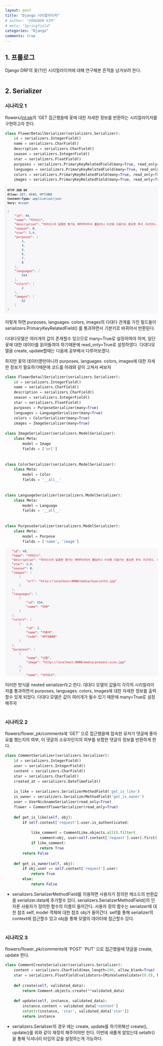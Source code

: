 ```yaml
---
layout: post
title: "Django 시리얼라이저"
# author: "DONGWON KIM"
# meta: "Springfield"
categories: "Django"
comments: true
---
```


## 1. 프롤로그
Django DRF의 꽃(?)인 시리얼라이저에 대해 연구해본 흔적을 남겨보려 한다.
<br><br>

## 2. Serializer
### 시나리오 1
flowers/<int:pk>의 'GET 접근했을때 꽃에 대한 자세한 정보를 반환하는 시리얼라이저를 구현하고자 한다.

```python
class FlowerDetailSerializer(serializers.Serializer):
    id = serializers.IntegerField()
    name = serializers.CharField()
    description = serializers.CharField()
    season = serializers.IntegerField()
    star = serializers.FloatField()
    purposes = serializers.PrimaryKeyRelatedField(many=True, read_only=True)
    languages = serializers.PrimaryKeyRelatedField(many=True, read_only=True)
    colors = serializers.PrimaryKeyRelatedField(many=True, read_only=True)
    images = serializers.PrimaryKeyRelatedField(many=True, read_only=True)
```
![Image Alt 텍스트](/img/2019/08/25/serializer/simple.png)

이렇게 하면 purposes, languages. colors, images의 다대다 관계를 가진 필드들이
serializers.PrimaryKeyRelatedField() 를 통과하면서 기본키로 바뀌어서 반환된다.

다대다모델은 여러개의 값이 존재할수 있으므로 many=True로 설정하여야 하며, 일단 꽃에 대한 데이터를 읽어들여야 하기때문에
read_only=True로 설정하였다. 다대다모델을 create, update할때는 다음에 공부해서 다루어보겠다.

하지만 꽃의 데이터뿐만아니라 purposes, languages. colors, images에 대한 자세한 정보가 필요하기때문에 
코드를 아래와 같이 고쳐서 써보자


```python
class FlowerDetailSerializer(serializers.Serializer):
    id = serializers.IntegerField()
    name = serializers.CharField()
    description = serializers.CharField()
    season = serializers.IntegerField()
    star = serializers.FloatField()
    purposes = PurposeSerializer(many=True)
    languages = LanguageSerializer(many=True)
    colors = ColorSerializer(many=True)
    images = ImageSerializer(many=True)

class ImageSerializer(serializers.ModelSerializer):
    class Meta:
        model = Image
        fields = ['url']


class ColorSerializer(serializers.ModelSerializer):
    class Meta:
        model = Color
        fields = '__all__'


class LanguageSerializer(serializers.ModelSerializer):
    class Meta:
        model = Language
        fields = '__all__'


class PurposeSerializer(serializers.ModelSerializer):
    class Meta:
        model = Purpose
        fields = ['name', 'image']
```
![Image Alt 텍스트](/img/2019/08/25/serializer/detail.png)

이러한 방식을 nested serializer라고 한다. 대대다 모델의 값들이 각각의 시리얼라이저를 통과하면서
purposes, languages. colors, images에 대한 자세한 정보를 출력할수 있게 되었다.
다대다 모델은 값이 여러개가 될수 있기 때문에 many=True로 설정해주자
<br><br>

### 시나리오 2
flowers/flower_pk/comments에 'GET' 으로 접근했을때 접속한 유저가 댓글에 좋아요를 했는지의 여부, 이 댓글의 소유자인지의 여부를 보함한
댓글의 정보를 반환하게 한다.

```python
class CommentSerializer(serializers.Serializer):
    id = serializers.IntegerField()
    user = serializers.IntegerField()
    content = serializers.CharField()
    star = serializers.CharField()
    created_at = serializers.DateTimeField()

    is_like = serializers.SerializerMethodField('get_is_like')
    is_owner = serializers.SerializerMethodField('get_is_owner')
    user = UserNicknameSerializer(read_only=True)
    flower = CommentFlowerSerializer(read_only=True)

    def get_is_like(self, obj):
        if self.context['request'].user.is_authenticated:
            
            like_comment = CommentLike.objects.all().filter(
                comment=obj, user=self.context['request'].user).first()
            if like_comment:    
                return True
        return False
    
    def get_is_owner(self, obj):
        if obj.user == self.context['request'].user:
            return True
        else:
            return False

```

- serializers.SerializerMethodField를 이용하면 사용자가 정의한 메소드의 반환값을 serializer.data에 추가할수 있다.
serializers.SerializerMethodField()의 인자론 사용자가 정의한 함수의 이름이 들어간다. 
사용자 정의 함수는 serializer에 대한 참조 self, model 객체에 대한 참조 obj가 들어간다. self를 통해 serializer의 context에
접근할수 있고 obj을 통해 모델의 데이터에 접근할수 있다.
<br><br>


### 시나리오 3
flowers/flower_pk/comments에 'POST' 'PUT' 으로 접근했을때 댓글을 create, update 한다.

```python
class CommentCreateSerializer(serializers.Serializer):
    content = serializers.CharField(max_length=200, allow_blank=True)
    star = serializers.FloatField(validators=[MinValueValidator(0.0), MaxValueValidator(5.0)], default=0.0)

    def create(self, validated_data):
        return Comment.objects.create(**validated_data)
    
    def update(self, instance, validated_data):
        instance.content = validated_data['content']
        setattr(instance, 'star', validated_data['star'])
        return instance
```
- serializers.Serializer의 경우 에는 create, update를 하기위해선 create(), update()를 위와 같이 재정의
해주어야만 한다. 이번에 새롭게 알았는데 setattr()을 통해 딕셔너리 타입의 값을 설정하는게 가능하다.

